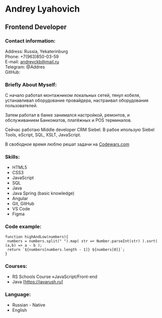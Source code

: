 # Andrey Lyahovich

## Frontend Developer

### Contact information:

Address: Russia, Yekaterinburg  
Phone: +7(963)850-03-59  
E-mail: andreyckb@mail.ru  
Telegram: @Addres  
GitHub:

### Briefly About Myself:

С начало работал монтажником локальных сетей, тянул кобеля, устанавливал оборудование провайдера, настраивал оборудования пользователей.

Затем работал в банке занимался настройкой, ремонтов, и обслуживанием Банкоматов, платёжных и POS терминалов.

Сейчас работаю Middle developer CRM Siebel. В рабое ипользую Siebel Tools, eScript, SQL, XSLT, JavaScript.

В свободное время люблю решат задачи на [Codewars.com](https://www.codewars.com)

### Skills:

- HTML5
- CSS3
- JavaScript
- SQL
- Java
- Java Spring (basic knowledge)
- Angular
- Git, GitHub
- VS Code
- Figma

### Code example:

```
function highAndLow(numbers){
 numbers = numbers.split(" ").map( str => Number.parseInt(str) ).sort( (a,b) => a - b );
 return `${numbers[numbers.length - 1]} ${numbers[0]}`;
}
```

### Courses:

- RS Schools Course «JavaScript/Front-end
- Java [https://javarush.ru]

### Language:

- Russian - Native
- English

